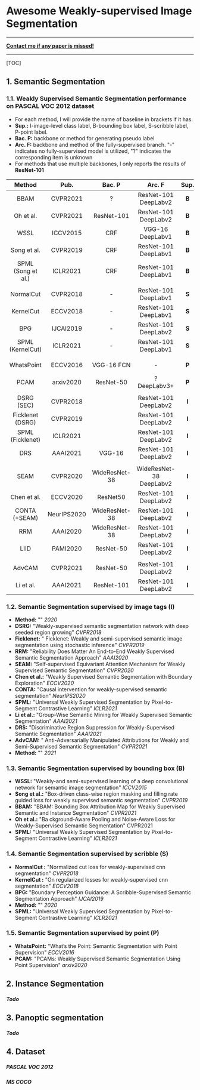 # Awesome Weakly-supervised Image Segmentation

------

**<u>Contact me if any paper is missed!</u>**

------

[TOC]

## 1. Semantic Segmentation

### 1.1. Weakly Supervised Semantic Segmentation performance on PASCAL VOC 2012 dataset

- For each method, I will provide the name of baseline in brackets if it has. 
- **Sup.:** I-image-level class label, B-bounding box label, S-scribble label, P-point label.
- **Bac. P:** backbone or method for generating pseudo label
- **Arc. F:** backbone and method of the fully-supervised branch. "-" indicates no fully-supervised model is utilized, "?" indicates the corresponding item is unknown
- For methods that use multiple backbones, I only reports the results of **ResNet-101**

|       Method       |    Pub.     |    Bac. P     |         Arc. F          | Sup.  |    Extra data    | val  | test |
| :----------------: | :---------: | :-----------: | :---------------------: | :---: | :--------------: | :--: | :--: |
|        BBAM        |  CVPR2021   |       ?       |  ResNet-101 DeepLabv2   | **B** |       MCG        | 73.7 | 73.7 |
|     Oh et al.      |  CVPR2021   |  ResNet-101   |  ResNet-101 DeepLabv2   | **B** | MS-COCO Pretrain | 74.6 | 76.1 |
|        WSSL        |  ICCV2015   |      CRF      |    VGG-16 DeepLabv1     | **B** |        -         | 60.6 | 62.2 |
|    Song et al.     |  CVPR2019   |      CRF      |  ResNet-101  DeepLabv1  | **B** |        -         | 70.2 |  -   |
| SPML (Song et al.) |  ICLR2021   |      CRF      |  ResNet-101  DeepLabv1  | **B** |        -         | 73.5 | 74.7 |
|                    |             |               |                         |       |                  |      |      |
|     NormalCut      |  CVPR2018   |       -       |  ResNet-101 DeepLabv1   | **S** |        -         | 74.5 |  -   |
|     KernelCut      |  ECCV2018   |       -       |  ResNet-101 DeepLabv1   | **S** |        -         | 75.0 |  -   |
|        BPG         |  IJCAI2019  |       -       |  ResNet-101 DeepLabv2   | **S** |        -         | 76.0 |  -   |
|  SPML (KernelCut)  |  ICLR2021   |       -       |  ResNet-101 DeepLabv1   | **S** |        -         | 76.1 |  -   |
|                    |             |               |                         |       |                  |      |      |
|     WhatsPoint     |  ECCV2016   |  VGG-16 FCN   |            -            | **P** | Objectness Prior | 46.1 |  -   |
|        PCAM        |  arxiv2020  |   ResNet-50   |      ? DeepLabv3+       | **P** |        -         | 70.5 |  -   |
|                    |             |               |                         |       |                  |      |      |
|     DSRG (SEC)     |  CVPR2018   |               |  ResNet-101 DeepLabv2   | **I** |      MSRA-B      | 61.4 | 63.2 |
|  Ficklenet (DSRG)  |  CVPR2019   |               |  ResNet-101 DeepLabv2   | **I** |      MSRA-B      | 64.9 | 65.3 |
|  SPML (Ficklenet)  |  ICLR2021   |               |  ResNet-101 DeepLabv2   | **I** |      MSRA-B      | 69.5 | 71.6 |
|        DRS         |  AAAI2021   |    VGG-16     |  ResNet-101 DeepLabv2   | **I** |      MSRA-B      | 71.2 | 71.4 |
|                    |             |               |                         |       |                  |      |      |
|        SEAM        |  CVPR2020   | WideResNet-38 | WideResNet-38 DeepLabv2 | **I** |        -         | 64.5 | 65.7 |
|    Chen et al.     |  ECCV2020   |   ResNet50    |  ResNet-101 DeepLabv2   | **I** |        -         | 65.7 | 66.6 |
|   CONTA (+SEAM)    | NeurIPS2020 | WideResNet-38 |  ResNet-101 DeepLabv2   | **I** |        -         | 66.1 | 66.7 |
|        RRM         |  AAAI2020   | WideResNet-38 |  ResNet-101 DeepLabv2   | **I** |        -         | 66.3 | 66.5 |
|        LIID        |  PAMI2020   |   ResNet-50   |  ResNet-101 DeepLabv2   | **I** |        -         | 66.5 | 67.5 |
|                    |             |               |                         |       |                  |      |      |
|       AdvCAM       |  CVPR2021   |   ResNet-50   |  ResNet-101 DeepLabv2   | **I** |        -         | 68.1 | 68.0 |
|     Li et al.      |  AAAI2021   |  ResNet-101   |  ResNet-101 DeepLabv2   | **I** |        -         | 68.2 | 68.5 |

### 1.2. Semantic Segmentation supervised by image tags (I)

- **Method:** "" *2020*
- **DSRG:** "Weakly-supervised semantic segmentation network with deep seeded region growing" *CVPR2018*
- **Ficklenet:** " Ficklenet: Weakly and semi-supervised semantic image segmentation using stochastic inference" *CVPR2019*
- **RRM:** "Reliability Does Matter An End-to-End Weakly Supervised Semantic Segmentation Approach" *AAAI2020*
- **SEAM:** "Self-supervised Equivariant Attention Mechanism for Weakly Supervised Semantic Segmentation" *CVPR2020*
- **Chen et al.:** "Weakly Supervised Semantic Segmentation with Boundary Exploration" *ECCV2020*
- **CONTA:** "Causal intervention for weakly-supervised semantic segmentation" *NeurIPS2020*
- **SPML:** "Universal Weakly Supervised Segmentation by Pixel-to-Segment Contrastive Learning" *ICLR2021*
- **Li et al.:** "Group-Wise Semantic Mining for Weakly Supervised Semantic Segmentation" *AAAI2021*
- **DRS:** "Discriminative Region Suppression for Weakly-Supervised Semantic Segmentation" *AAAI2021*
- **AdvCAM:** " Anti-Adversarially Manipulated Attributions for Weakly and Semi-Supervised Semantic Segmentation" *CVPR2021*
- **Method:** "" *2021*

### 1.3. Semantic Segmentation supervised by bounding box (B)

- **WSSL:** "Weakly-and semi-supervised learning of a deep convolutional network for semantic image segmentation" *ICCV2015*
- **Song et al.:** "Box-driven class-wise region masking and filling rate guided loss for weakly supervised semantic segmentation" *CVPR2019*
- **BBAM:** "BBAM: Bounding Box Attribution Map for Weakly Supervised Semantic and Instance Segmentation" *CVPR2021*
- **Oh et al.:** "Ba ckground-Aware Pooling and Noise-Aware Loss for Weakly-Supervised Semantic Segmentation" CVPR2021
- **SPML:** "Universal Weakly Supervised Segmentation by Pixel-to-Segment Contrastive Learning" *ICLR2021*

### 1.4. Semantic Segmentation supervised by scribble (S)

- **NormalCut :** "Normalized cut loss for weakly-supervised cnn segmentation" *CVPR2018*
- **KernelCut :** "On regularized losses for weakly-supervised cnn segmentation" *ECCV2018*
- **BPG:**  "Boundary Perception Guidance: A Scribble-Supervised Semantic Segmentation Approach" *IJCAI2019*
- **Method:** "" *2020*
- **SPML:** "Universal Weakly Supervised Segmentation by Pixel-to-Segment Contrastive Learning" *ICLR2021*

### 1.5. Semantic Segmentation supervised by point (P)

- **WhatsPoint:** "What’s the Point: Semantic Segmentation with Point Supervision" *ECCV2016*
- **PCAM:** "PCAMs: Weakly Supervised Semantic Segmentation Using Point Supervision" *arxiv2020*

## 2. Instance Segmentation

##### Todo

## 3. Panoptic segmentation

##### Todo

## 4. Dataset

##### PASCAL VOC 2012

##### MS COCO